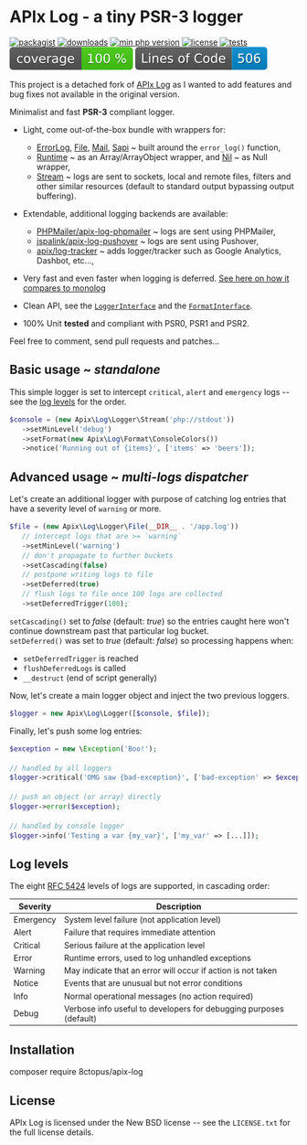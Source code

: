 # APIx Log - a tiny PSR-3 logger

[![packagist](https://poser.pugx.org/8ctopus/apix-log/v)](https://packagist.org/packages/8ctopus/apix-log)
[![downloads](https://poser.pugx.org/8ctopus/apix-log/downloads)](https://packagist.org/packages/8ctopus/apix-log)
[![min php version](https://poser.pugx.org/8ctopus/apix-log/require/php)](https://packagist.org/packages/8ctopus/apix-log)
[![license](https://poser.pugx.org/8ctopus/apix-log/license)](https://packagist.org/packages/8ctopus/apix-log)
[![tests](https://github.com/8ctopus/apix-log/actions/workflows/tests.yml/badge.svg)](https://github.com/8ctopus/apix-log/actions/workflows/tests.yml)
![code coverage badge](https://raw.githubusercontent.com/8ctopus/apix-log/image-data/coverage.svg)
![lines of code](https://raw.githubusercontent.com/8ctopus/apix-log/image-data/lines.svg)

This project is a detached fork of [APIx Log](https://github.com/apix/log) as I wanted to add features and bug fixes not available in the original version.

Minimalist and fast **PSR-3** compliant logger.

* Light, come out-of-the-box bundle with wrappers for:
   * [ErrorLog](src/Logger/ErrorLog.php), [File](src/Logger/File.php), [Mail](src/Logger/Mail.php), [Sapi](src/Logger/Sapi.php) ~ built around the `error_log()` function,
   * [Runtime](src/Logger/Runtime.php) ~ as an Array/ArrayObject wrapper, and [Nil](src/Logger/Nil.php) ~ as Null wrapper,
   * [Stream](src/Logger/Stream.php) ~ logs are sent to sockets, local and remote files, filters and other similar resources (default to standard output bypassing output buffering).

* Extendable, additional logging backends are available:
   * [PHPMailer/apix-log-phpmailer](https://github.com/PHPMailer/apix-log-phpmailer) ~ logs are sent using PHPMailer,
   * [jspalink/apix-log-pushover](https://github.com/jspalink/apix-log-pushover) ~ logs are sent using Pushover,
   * [apix/log-tracker](https://github.com/apix/log-tracker) ~ adds logger/tracker such as Google Analytics, Dashbot, etc...,

* Very fast and even faster when logging is deferred. [See here on how it compares to monolog](https://github.com/apix/log/issues/9)
* Clean API, see the [`LoggerInterface`](src/Logger/LoggerInterface.php) and the [`FormatInterface`](src/FormatInterface.php).
* 100% Unit **tested** and compliant with PSR0, PSR1 and PSR2.

Feel free to comment, send pull requests and patches...

## Basic usage ~ *standalone*

This simple logger is set to intercept `critical`, `alert` and `emergency` logs -- see the [log levels](#log-levels) for the order.

```php
$console = (new Apix\Log\Logger\Stream('php://stdout'))
   ->setMinLevel('debug')
   ->setFormat(new Apix\Log\Format\ConsoleColors())
   ->notice('Running out of {items}', ['items' => 'beers']);
```

## Advanced usage ~ *multi-logs dispatcher*

Let's create an additional logger with purpose of catching log entries that have a severity level of `warning` or more.

```php
$file = (new Apix\Log\Logger\File(__DIR__ . '/app.log'))
   // intercept logs that are >= `warning`
   ->setMinLevel('warning')
   // don't propagate to further buckets
   ->setCascading(false)
   // postpone writing logs to file
   ->setDeferred(true)
   // flush logs to file once 100 logs are collected
   ->setDeferredTrigger(100);
```

`setCascading()` set to *false* (default: *true*) so the entries caught here won't continue downstream past that particular log bucket.\
`setDeferred()` was set to *true* (default: *false*) so processing happens when:
- `setDeferredTrigger` is reached
- `flushDeferredLogs` is called
- `__destruct` (end of script generally)

Now, let's create a main logger object and inject the two previous loggers.

```php
$logger = new Apix\Log\Logger([$console, $file]);
```

Finally, let's push some log entries:

```php
$exception = new \Exception('Boo!');

// handled by all loggers
$logger->critical('OMG saw {bad-exception}', ['bad-exception' => $exception]);

// push an object (or array) directly
$logger->error($exception);

// handled by console logger
$logger->info('Testing a var {my_var}', ['my_var' => [...]]);
```

## Log levels

The eight [RFC 5424][] levels of logs are supported, in cascading order:

 Severity  | Description
-----------|-----------------------------------------------------------------
 Emergency | System level failure (not application level)
 Alert     | Failure that requires immediate attention
 Critical  | Serious failure at the application level 
 Error     | Runtime errors, used to log unhandled exceptions
 Warning   | May indicate that an error will occur if action is not taken
 Notice    | Events that are unusual but not error conditions
 Info      | Normal operational messages (no action required)
 Debug     | Verbose info useful to developers for debugging purposes (default)

[PSR-3]: https://tools.ietf.org/html/rfc5424
[RFC 5424]: https://tools.ietf.org/html/rfc5424#section-6.2.1

## Installation

   composer require 8ctopus/apix-log

## License

   APIx Log is licensed under the New BSD license -- see the `LICENSE.txt` for the full license details.
